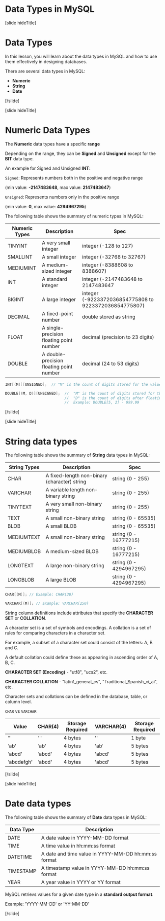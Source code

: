 # Data Types in MySQL

[slide hideTitle]

# Data Types

In this lesson, you will learn about the data types in MySQL and how to use them effectively in designing databases.

There are several data types in MySQL:

- **Numeric**
- **String**
- **Date**

[/slide]

[slide hideTitle]

# Numeric Data Types

The **Numeric** data types have a specific **range**

Depending on the range, they can be **Signed** and **Unsigned** except for the **BIT** data type.

An example for Signed and Unsigned **INT**:

`Signed`: Represents numbers both in the positive and negative range

(min value: **-2147483648**, max value: **2147483647**)

`Unsigned`: Represents numbers only in the positive range

(min value: **0**, max value: **4294967295**)

The following table shows the summary of numeric types in MySQL:

| **Numeric Types** | **Description**                          | **Spec**                                              |
| ----------------- | ---------------------------------------- | ----------------------------------------------------- |
| TINYINT           | A very small integer                     | integer (-128 to 127)                                 |
| SMALLINT          | A small integer                          | integer (-32768 to 32767)                             |
| MEDIUMINT         | A medium-sized integer                   | integer (-8388608 to 8388607)                         |
| INT               | A standard integer                       | integer (-2147483648 to 2147483647                    |
| BIGINT            | A large integer                          | integer (-9223372036854775808 to 9223372036854775807) |
| DECIMAL           | A fixed-point number                     | double stored as string                               |
| FLOAT             | A single-precision floating point number | decimal (precision to 23 digits)                      |
| DOUBLE            | A double-precision floating point number | decimal (24 to 53 digits)                             |

```Java
INT[(M)][UNSIGNED];  // "M" is the count of digits stored for the value
```

```Java
DOUBLE[(M, D)][UNSIGNED];  //  "M" is the count of digits stored for the value
                           //  "D" is the count of digits after floating point
                           //  Example: DOUBLE[5, 2] - 999.99
```

[/slide]

[slide hideTitle]

# String data types

The following table shows the summary of **String** data types in MySQL:

| **String Types** | **Description**                              | **Spec**                |
| ---------------- | -------------------------------------------- | ----------------------- |
| CHAR             | A fixed-length non-binary (character) string | string (0 - 255)        |
| VARCHAR          | A variable length non-binary string          | string (0 - 255)        |
| TINYTEXT         | A very small non-binary string               | string (0 - 255)        |
| TEXT             | A small non-binary string                    | string (0 - 65535)      |
| BLOB             | A small BLOB                                 | string (0 - 65535)      |
| MEDIUMTEXT       | A small non-binary string                    | string (0 - 16777215)   |
| MEDIUMBLOB       | A medium-sized BLOB                          | string (0 - 16777215)   |
| LONGTEXT         | A large non-binary string                    | string (0 - 4294967295) |
| LONGBLOB         | A large BLOB                                 | string (0 - 4294967295) |

```Java
CHAR[(M)]; // Example: CHAR(30)
```

```Java
VARCHAR[(M)]; // Example: VARCHAR(250)
```

String column definitions include attributes that specify the **CHARACTER SET** or **COLLATION**.

A character set is a set of symbols and encodings. A collation is a set of rules for comparing characters in a character set.

For example, a subset of a character set could consist of the letters: A, B and C. 

A default collation could define these as appearing in ascending order of A, B, C.

**CHARACTER SET (Encoding)** - "utf8", "ucs2", etc.

**CHARACTER COLLATION** - "latin1_general_cs", "Traditional_Spanish_ci_ai", etc.

Character sets and collations can be defined in the database, table, or column level.

`CHAR` vs `VARCHAR`

| **Value**  | **CHAR(4)** | **Storage Required** | **VARCHAR(4)** | **Storage Required** |
| ---------- | ----------- | -------------------- | -------------- | -------------------- |
| ''         | ' '         | 4 bytes              | ''             | 1 byte               |
| 'ab'       | 'ab'        | 4 bytes              | 'ab'           | 5 bytes              |
| 'abcd'     | 'abcd'      | 4 bytes              | 'abcd'         | 5 bytes              |
| 'abcdefgh' | 'abcd'      | 4 bytes              | 'abcd'         | 5 bytes              |

[/slide]

[slide hideTitle]

# Date data types

The following table shows the summary of **Date** data types in MySQL:

| **Data Type** | **Description**                                     |
| ------------- | --------------------------------------------------- |
| DATE          | A date value in YYYY-MM-DD format                   |
| TIME          | A time value in hh:mm:ss format                     |
| DATETIME      | A date and time value in YYYY-MM-DD hh:mm:ss format |
| TIMESTAMP     | A timestamp value in YYYY-MM-DD hh:mm:ss format     |
| YEAR          | A year value in YYYY or YY format                   |

MySQL retrievs values for a given date type in a **standard output format**.

Example: 'YYYY-MM-DD' or 'YY-MM-DD'

[/slide]

